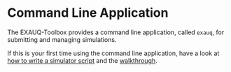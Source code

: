 # Command Line Application

The EXAUQ-Toolbox provides a command line application, called `exauq`, for submitting and
managing simulations.

If this is your first time using the command line application, have a look at
[how to write a simulator script](./user-guides/simulator-script.md) and the
[walkthrough](./first-walkthrough.md).
